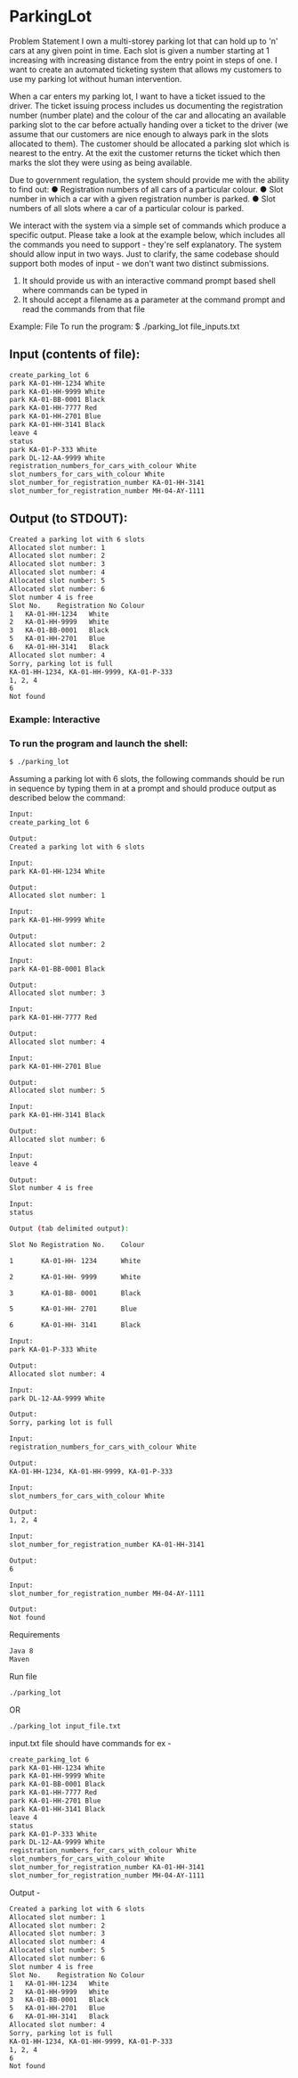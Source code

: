 # ParkingLot

Problem Statement
I own a multi-storey parking lot that can hold up to 'n' cars at any given point in time. Each slot is given a number starting at 1 increasing with increasing distance from the entry point in steps of one. I want to create an automated ticketing system that allows my customers to use my parking lot without human intervention.

When a car enters my parking lot, I want to have a ticket issued to the driver. The ticket issuing process includes us documenting the registration number (number plate) and the colour of the car and allocating an available parking slot to the car before actually handing over a ticket to the driver (we assume that our customers are nice enough to always park in the slots allocated to them). The customer should be allocated a parking slot which is nearest to the entry. At the exit the customer returns the ticket which then marks the slot they were using as being available.

Due to government regulation, the system should provide me with the ability to find out:
●	Registration numbers of all cars of a particular colour.
●	Slot number in which a car with a given registration number is parked.
●	Slot numbers of all slots where a car of a particular colour is parked.

We interact with the system via a simple set of commands which produce a specific output. Please take a look at the example below, which includes all the commands you need to support - they're self explanatory. The system should allow input in two ways. Just to clarify, the same codebase should support both modes of input - we don't want two distinct submissions.
1) It should provide us with an interactive command prompt based shell where commands can be typed in
2) It should accept a filename as a parameter at the command prompt and read the commands from that file

Example: File
To run the program:
$ ./parking_lot file_inputs.txt

## Input (contents of file):
 ```sh
create_parking_lot 6
park KA-01-HH-1234 White
park KA-01-HH-9999 White
park KA-01-BB-0001 Black
park KA-01-HH-7777 Red
park KA-01-HH-2701 Blue
park KA-01-HH-3141 Black
leave 4
status
park KA-01-P-333 White
park DL-12-AA-9999 White
registration_numbers_for_cars_with_colour White
slot_numbers_for_cars_with_colour White
slot_number_for_registration_number KA-01-HH-3141
slot_number_for_registration_number MH-04-AY-1111
```
## Output (to STDOUT):
```sh
Created a parking lot with 6 slots
Allocated slot number: 1
Allocated slot number: 2
Allocated slot number: 3
Allocated slot number: 4
Allocated slot number: 5
Allocated slot number: 6
Slot number 4 is free
Slot No.	Registration No	Colour
1	KA-01-HH-1234	White
2	KA-01-HH-9999	White
3	KA-01-BB-0001	Black
5	KA-01-HH-2701	Blue
6	KA-01-HH-3141	Black
Allocated slot number: 4
Sorry, parking lot is full
KA-01-HH-1234, KA-01-HH-9999, KA-01-P-333
1, 2, 4
6
Not found
```

### Example: Interactive

### To run the program and launch the shell:
```sh
$ ./parking_lot
```
Assuming a parking lot with 6 slots, the following commands should be run in sequence by typing them in at a prompt and should produce output as described below the command:

```sh
Input:
create_parking_lot 6

Output:
Created a parking lot with 6 slots

Input:
park KA-01-HH-1234 White

Output:
Allocated slot number: 1

Input:
park KA-01-HH-9999 White

Output:
Allocated slot number: 2

Input:
park KA-01-BB-0001 Black

Output:
Allocated slot number: 3

Input:
park KA-01-HH-7777 Red

Output:
Allocated slot number: 4

Input:
park KA-01-HH-2701 Blue

Output:
Allocated slot number: 5

Input:
park KA-01-HH-3141 Black

Output:
Allocated slot number: 6

Input:
leave 4

Output:
Slot number 4 is free

Input:
status

Output (tab delimited output):

Slot No	Registration No.	Colour

1 		KA-01-HH- 1234		White

2 		KA-01-HH- 9999		White

3 		KA-01-BB- 0001		Black

5 		KA-01-HH- 2701		Blue

6 		KA-01-HH- 3141		Black

Input:
park KA-01-P-333 White

Output:
Allocated slot number: 4

Input:
park DL-12-AA-9999 White

Output:
Sorry, parking lot is full

Input:
registration_numbers_for_cars_with_colour White

Output:
KA-01-HH-1234, KA-01-HH-9999, KA-01-P-333

Input:
slot_numbers_for_cars_with_colour White

Output:
1, 2, 4

Input:
slot_number_for_registration_number KA-01-HH-3141

Output:
6

Input:
slot_number_for_registration_number MH-04-AY-1111

Output:
Not found
```


Requirements
```sh
Java 8
Maven
```

Run file
```sh
./parking_lot
```
OR

```sh
./parking_lot input_file.txt
```

input.txt file should have commands
for ex -
```sh
create_parking_lot 6
park KA-01-HH-1234 White
park KA-01-HH-9999 White
park KA-01-BB-0001 Black
park KA-01-HH-7777 Red
park KA-01-HH-2701 Blue
park KA-01-HH-3141 Black
leave 4
status
park KA-01-P-333 White
park DL-12-AA-9999 White
registration_numbers_for_cars_with_colour White
slot_numbers_for_cars_with_colour White
slot_number_for_registration_number KA-01-HH-3141
slot_number_for_registration_number MH-04-AY-1111
```


Output -
```sh
Created a parking lot with 6 slots
Allocated slot number: 1
Allocated slot number: 2
Allocated slot number: 3
Allocated slot number: 4
Allocated slot number: 5
Allocated slot number: 6
Slot number 4 is free
Slot No.	Registration No	Colour
1	KA-01-HH-1234	White
2	KA-01-HH-9999	White
3	KA-01-BB-0001	Black
5	KA-01-HH-2701	Blue
6	KA-01-HH-3141	Black
Allocated slot number: 4
Sorry, parking lot is full
KA-01-HH-1234, KA-01-HH-9999, KA-01-P-333
1, 2, 4
6
Not found
```
